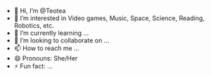 - 👋 Hi, I’m @Teotea
- 👀 I’m interested in Video games, Music, Space, Science, Reading, Robotics, etc.
- 🌱 I’m currently learning ...
- 💞️ I’m looking to collaborate on ...
- 📫 How to reach me ...
- 😄 Pronouns: She/Her
- ⚡ Fun fact: ...

<!---
Teotea/Teotea is a ✨ special ✨ repository because its `README.md` (this file) appears on your GitHub profile.
You can click the Preview link to take a look at your changes.
--->
